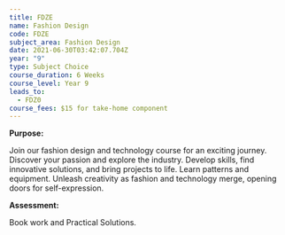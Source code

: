```yaml
---
title: FDZE
name: Fashion Design
code: FDZE
subject_area: Fashion Design
date: 2021-06-30T03:42:07.704Z
year: "9"
type: Subject Choice
course_duration: 6 Weeks
course_level: Year 9
leads_to:
  - FDZ0
course_fees: $15 for take-home component
---
```

**Purpose:**

Join our fashion design and technology course for an exciting journey. Discover your passion and explore the industry. Develop skills, find innovative solutions, and bring projects to life. Learn patterns and equipment. Unleash creativity as fashion and technology merge, opening doors for self-expression.

**Assessment:**

Book work and Practical Solutions.
